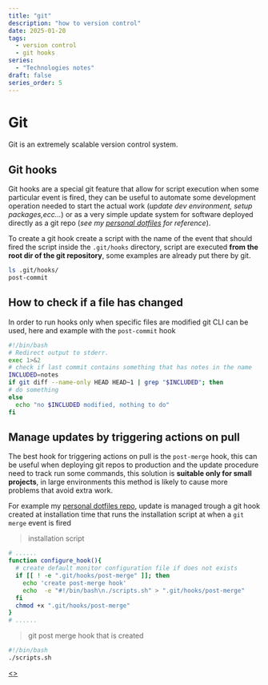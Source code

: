 ```yaml
---
title: "git"
description: "how to version control"
date: 2025-01-20
tags:
  - version control
  - git hooks
series:
  - "Technologies notes"
draft: false
series_order: 5
---
```


# Git

Git is an extremely scalable version control system.

## Git hooks

Git hooks are a special git feature that allow for script execution when some particular event is fired, they can be useful to automate some development operation needed to start the actual work (*update dev environment, setup packages,ecc...*) or as a very simple update system for software deployed directly as a git repo (*see my [personal dotfiles](https://github.com/carnivuth/scripts) for reference*).

To create a git hook create a script with the name of the event that should fired the script inside the `.git/hooks` directory, script are executed **from the root dir of the git repository**, some examples are already put there by git.

```bash
ls .git/hooks/
post-commit
```

## How to check if a file has changed

In order to run hooks only when specific files are modified git CLI can be used, here and example with the `post-commit` hook

```bash
#!/bin/bash
# Redirect output to stderr.
exec 1>&2
# check if last commit contains something that has notes in the name
INCLUDED=notes
if git diff --name-only HEAD HEAD~1 | grep "$INCLUDED"; then
# do something
else
  echo "no $INCLUDED modified, nothing to do"
fi
```

## Manage updates by triggering actions on pull

The best hook for triggering actions on pull is the `post-merge` hook, this can be useful when deploying git repos to production and the update procedure need to track run some commands, this solution is **suitable only for small projects**, in large environments this method is likely to cause more problems that avoid extra work.

For example my [personal dotfiles repo](https://github.com/carnivuth/scripts), update is managed trough a git hook created at installation time that runs the installation script at when a `git merge` event is fired

> installation script
```bash
# ......
function configure_hook(){
  # create default monitor configuration file if does not exists
  if [[ ! -e ".git/hooks/post-merge" ]]; then
    echo 'create post-merge hook'
    echo  -e "#!/bin/bash\n./scripts.sh" > ".git/hooks/post-merge"
  fi
  chmod +x ".git/hooks/post-merge"
}
# ......
```

> git post merge hook that is created
```bash
#!/bin/bash
./scripts.sh
```

[<](pages/technologies/github_actions.md)[>](pages/technologies/jenkins.md)
